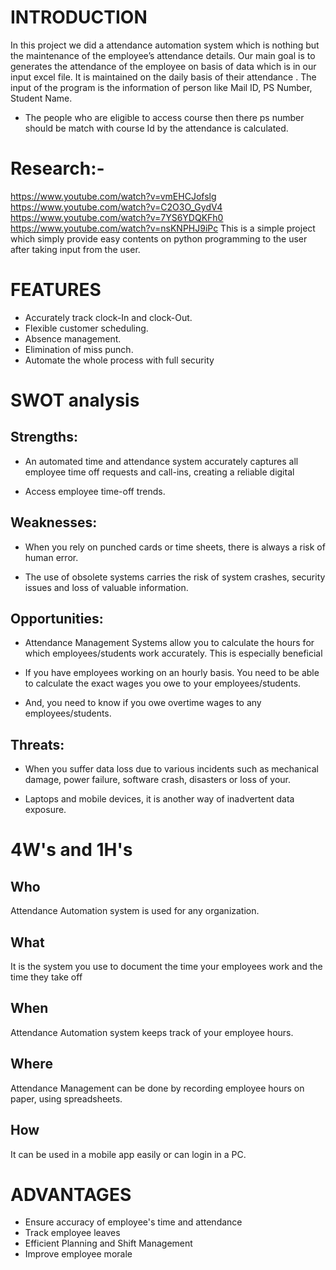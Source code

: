 # INTRODUCTION

In this project we did a attendance automation system which is nothing but the maintenance of the employee’s attendance details. Our main goal is to generates the attendance of the employee on basis of data which is in our input excel file. It is maintained on the daily basis of their attendance . The input of the program is the information of person like Mail ID, PS Number, Student Name. 

- The people who are eligible to access course then there ps number should be match with course Id by the  attendance is calculated.



# Research:-
https://www.youtube.com/watch?v=vmEHCJofslg
https://www.youtube.com/watch?v=C2O3O_GydV4
https://www.youtube.com/watch?v=7YS6YDQKFh0
https://www.youtube.com/watch?v=nsKNPHJ9iPc
This is a simple project which simply provide easy contents on python programming to the user after taking input from the user.

# FEATURES

 - Accurately track clock-In and clock-Out.  
 - Flexible customer scheduling.  
 - Absence management.  
 - Elimination of miss punch.  
 - Automate the whole process with full security
 
 # SWOT analysis

## Strengths:

-  An automated time and attendance system accurately captures all employee time off requests and call-ins, creating a reliable digital 
  
-  Access employee time-off trends.

## Weaknesses:

  -   When you rely on punched cards or time sheets, there is always a risk of human error.
  
  -   The use of obsolete systems carries the risk of system crashes, security issues and loss of valuable information.
 
## Opportunities:

  -   Attendance Management Systems allow you to calculate the hours for which employees/students work accurately. This is especially beneficial 
   
  -   If you have employees working on an hourly basis. You need to be able to calculate the exact wages you owe to your employees/students.
   
  -   And, you need to know if you owe overtime wages to any employees/students.

## Threats:

  -  When you suffer data loss due to various incidents such as mechanical damage, power failure, software crash, disasters or loss of your.
   
  -  Laptops and mobile devices, it is another way of inadvertent data exposure.


# 4W's and 1H's

## Who

   Attendance Automation system is used for any organization.

## What

   It is the system you use to document the time your employees work and the time they take off
  
## When

   Attendance Automation system keeps track of your employee hours.
   
## Where

  Attendance Management can be done by recording employee hours on paper, using spreadsheets.


## How

  It can be used in a mobile app easily or can login in a PC. 
  
  
  # ADVANTAGES

 -  Ensure accuracy of employee's time and attendance
 -  Track employee leaves
 -  Efficient Planning and Shift Management
 -  Improve employee morale
